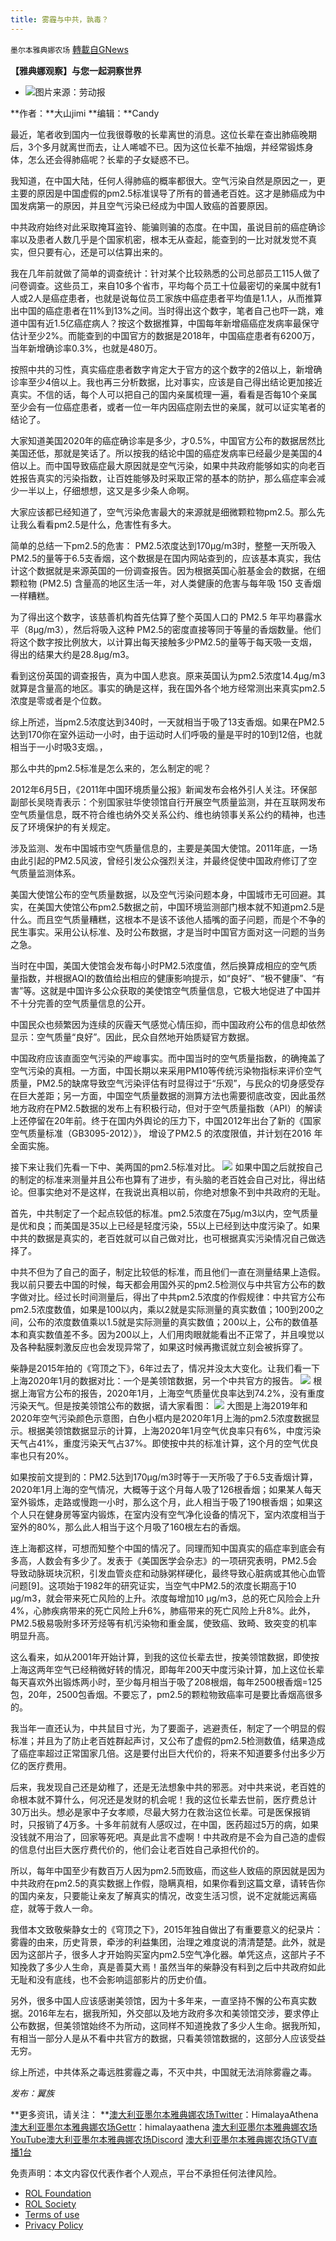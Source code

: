 ```yaml
---
title: 雾霾与中共，孰毒？
---
```

`墨尔本雅典娜农场` [轉載自GNews](https://gnews.org/zh-hans/1655604/)

**【雅典娜观察】与您一起洞察世界**

- ![](https://assets.gnews.org/wp-content/uploads/2021/11/183429ba-a948-4b98-81ae-84a918cb0eaf.jpg)图片来源：劳动报


**作者：**大山jimi
**编辑：**Candy

最近，笔者收到国内一位我很尊敬的长辈离世的消息。这位长辈在查出肺癌晚期后，3个多月就离世而去，让人唏嘘不已。因为这位长辈不抽烟，并经常锻炼身体，怎么还会得肺癌呢？长辈的子女疑惑不已。

我知道，在中国大陆，任何人得肺癌的概率都很大。空气污染自然是原因之一，更主要的原因是中国虚假的pm2.5标准误导了所有的普通老百姓。这才是肺癌成为中国发病第一的原因，并且空气污染已经成为中国人致癌的首要原因。

中共政府始终对此采取掩耳盗铃、能骗则骗的态度。在中国，虽说目前的癌症确诊率以及患者人数几乎是个国家机密，根本无从查起，能查到的一比对就发觉不真实，但只要有心，还是可以估算出来的。

我在几年前就做了简单的调查统计：针对某个比较熟悉的公司总部员工115人做了问卷调查。这些员工，来自10多个省市，平均每个员工十位最密切的亲属中就有1人或2人是癌症患者，也就是说每位员工家族中癌症患者平均值是1.1人，从而推算出中国的癌症患者在11%到13%之间。当时得出这个数字，笔者自己也吓一跳，难道中国有近1.5亿癌症病人？按这个数据推算，中国每年新增癌癌症发病率最保守估计至少2%。而能查到的中国官方的数据是2018年，中国癌症患者有6200万，当年新增确诊率0.3%，也就是480万。

按照中共的习性，真实癌症患者数字肯定大于官方的这个数字的2倍以上，新增确诊率至少4倍以上。我也再三分析数据，比对事实，应该是自己得出结论更加接近真实。不信的话，每个人可以把自己的国内亲属梳理一遍，看看是否每10个亲属至少会有一位癌症患者，或者一位一年内因癌症刚去世的亲属，就可以证实笔者的结论了。

大家知道美国2020年的癌症确诊率是多少，才0.5%，中国官方公布的数据居然比美国还低，那就是笑话了。所以按我的结论中国的癌症发病率已经最少是美国的4倍以上。而中国导致癌症最大原因就是空气污染，如果中共政府能够如实的向老百姓报告真实的污染指数，让百姓能够及时采取正常的基本的防护，那么癌症率会减少一半以上，仔细想想，这又是多少条人命啊。

大家应该都已经知道了，空气污染危害最大的来源就是细微颗粒物pm2.5。那么先让我么看看pm2.5是什么，危害性有多大。

简单的总结一下pm2.5的危害： PM2.5浓度达到170μg/m3时，整整一天所吸入PM2.5的量等于6.5支香烟，这个数据是在国内网站查到的，应该基本真实，我估计这个数据就是来源英国的一份调查报告。因为根据英国心脏基金会的数据，在细颗粒物 (PM2.5) 含量高的地区生活一年，对人类健康的危害与每年吸 150 支香烟一样糟糕。

为了得出这个数字，该慈善机构首先估算了整个英国人口的 PM2.5 年平均暴露水平（8μg/m3），然后将吸入这种 PM2.5的密度直接等同于等量的香烟数量。他们将这个数字按比例放大，以计算出每天接触多少PM2.5的量等于每天吸一支烟，得出的结果大约是28.8μg/m3。

看到这份英国的调查报告，真为中国人悲哀。原来英国认为pm2.5浓度14.4μg/m3就算是含量高的地区。事实的确是这样，我在国外各个地方经常测出来真实pm2.5浓度是零或者是个位数。

综上所述，当pm2.5浓度达到340时，一天就相当于吸了13支香烟。如果在PM2.5达到170你在室外运动一小时，由于运动时人们呼吸的量是平时的10到12倍，也就相当于一小时吸3支烟。，

那么中共的pm2.5标准是怎么来的，怎么制定的呢？

2012年6月5日，《2011年中国环境质量公报》新闻发布会格外引人关注。环保部副部长吴晓青表示：个别国家驻华使领馆自行开展空气质量监测，并在互联网发布空气质量信息，既不符合维也纳外交关系公约、维也纳领事关系公约的精神，也违反了环境保护的有关规定。

涉及监测、发布中国城市空气质量信息的，主要是美国大使馆。2011年底，一场由此引起的PM2.5风波，曾经引发公众强烈关注，并最终促使中国政府修订了空气质量监测体系。

美国大使馆公布的空气质量数据，以及空气污染问题本身，中国城市无可回避。其实，在美国大使馆公布pm2.5数据之前，中国环境监测部门根本就不知道pm2.5是什么。而且空气质量糟糕，这根本不是该不该他人插嘴的面子问题，而是个不争的民生事实。采用公认标准、及时公布数据，才是当时中国官方面对这一问题的当务之急。

当时在中国，美国大使馆会发布每小时PM2.5浓度值，然后换算成相应的空气质量指数，并根据AQI的数值给出相应的健康影响提示，如“良好”、“极不健康”、“有害”等。这就是中国许多公众获取的美使馆空气质量信息，它极大地促进了中国并不十分完善的空气质量信息的公开。

中国民众也频繁因为连续的灰霾天气感觉心情压抑，而中国政府公布的信息却依然显示：空气质量“良好”。因此，民众自然地开始质疑官方数据。

中国政府应该直面空气污染的严峻事实。而中国当时的空气质量指数，的确掩盖了空气污染的真相。一方面，中国长期以来采用PM10等传统污染物指标来评价空气质量，PM2.5的缺席导致空气污染评估有时显得过于“乐观”，与民众的切身感受存在巨大差距；另一方面，中国空气质量数据的测算方法也需要彻底改变，因此虽然地方政府在PM2.5数据的发布上有积极行动，但对于空气质量指数（API）的解读上还停留在20年前。终于在国内外舆论的压力下，中国2012年出台了新的《国家空气质量标准（GB3095-2012）》， 增设了PM2.5 的浓度限值，并计划在2016 年全面实施。

接下来让我们先看一下中、美两国的pm2.5标准对比。
![](https://assets.gnews.org/wp-content/uploads/2021/11/图片1-37.jpg)
如果中国之后就按自己的制定的标准来测量并且公布也算有了进步，有头脑的老百姓会自己对比，得出结论。但事实绝对不是这样，在我说出真相以前，你绝对想象不到中共政府的无耻。

首先，中共制定了一个起点较低的标准。pm2.5浓度在75μg/m3以内，空气质量是优和良；而美国是35以上已经是轻度污染，55以上已经到达中度污染了。如果中共的数据是真实的，老百姓就可以自己做对比，也可根据真实污染情况自己做选择了。

中共不但为了自己的面子，制定比较低的标准，而且他们一直在测量结果上造假。我以前只要去中国的时候，每天都会用国外买的pm2.5检测仪与中共官方公布的数字做对比。经过长时间测量后，得出了中共pm2.5浓度的作假规律：中共官方公布pm2.5浓度数值，如果是100以内，乘以2就是实际测量的真实数值；100到200之间，公布的浓度数值乘以1.5就是实际测量的真实数值；200以上，公布的数值基本和真实数值差不多。因为200以上，人们用肉眼就能看出不正常了，并且嗅觉以及各种黏膜刺激反应也会发现异常了，如果这时候再撒谎就立刻会被拆穿了。

柴静是2015年拍的《穹顶之下》，6年过去了，情况并没太大变化。让我们看一下上海2020年1月的数据对比：一个是美领馆数据，另一个中共官方的报告。
![](https://assets.gnews.org/wp-content/uploads/2021/11/图片2-3.jpg)
根据上海官方公布的报告，2020年1月，上海空气质量优良率达到74.2%，没有重度污染天气。但是按美领馆公布的数据，请大家看图：
![](https://assets.gnews.org/wp-content/uploads/2021/11/图片3-2.jpg)
大图是上海2019年和2020年空气污染颜色示意图，白色小框内是2020年1月上海的pm2.5浓度数据显示。根据美领馆数据显示的计算，上海2020年1月空气优良率只有6%，中度污染天气占41%，重度污染天气占37%。即使按中共的标准计算，这个月的空气优良率也只有20%。

如果按前文提到的：PM2.5达到170μg/m3时等于一天所吸了于6.5支香烟计算，2020年1月上海的空气情况，大概等于这个月每人吸了126根香烟；如果某人每天室外锻炼，走路或慢跑一小时，那么这个月，此人相当于吸了190根香烟；如果这个人只在健身房等室内锻炼，在室内没有空气净化设备的情况下，室内浓度相当于室外的80%，那么此人相当于这个月吸了160根左右的香烟。

连上海都这样，可想而知整个中国的情况了。同理而知中国真实的癌症率到底会有多高，人数会有多少了。发表于《美国医学会杂志》的一项研究表明，PM2.5会导致动脉斑块沉积，引发血管炎症和动脉粥样硬化，最终导致心脏病或其他心血管问题[9]。这项始于1982年的研究证实，当空气中PM2.5的浓度长期高于10 μg/m3，就会带来死亡风险的上升。浓度每增加10 μg/m3，总的死亡风险会上升4%，心肺疾病带来的死亡风险上升6%，肺癌带来的死亡风险上升8%。此外，PM2.5极易吸附多环芳烃等有机污染物和重金属，使致癌、致畸、致突变的机率明显升高。

这么看来，如从2001年开始计算，到我的这位长辈去世，按美领馆数据，即使按上海这两年空气已经稍微好转的情况，即每年200天中度污染计算，加上这位长辈每天喜欢外出锻炼两小时，至少每月相当于吸了208根烟，每年2500根香烟=125包，20年，2500包香烟。不要忘了，pm2.5的颗粒物致癌率可是要比香烟高很多的。

我当年一直还认为，中共鼠目寸光，为了要面子，逃避责任，制定了一个明显的假标准；并且为了防止老百姓群起声讨，又公布了虚假的pm2.5检测数值，结果造成了癌症率超过正常国家几倍。这是要付出巨大代价的，将来不知道要多付出多少万亿的医疗费用。

后来，我发现自己还是幼稚了，还是无法想象中共的邪恶。对中共来说，老百姓的命根本就不算什么，何况还是发财的机会呢！我的这位长辈去世前，医疗费总计30万出头。想必是家中子女孝顺，尽最大努力在救治这位长辈。可是医保报销时，只报销了4万多。十多年前就有人感叹过，在中国，医药超过5万的病，如果没钱就不用治了，回家等死吧。真是此言不虚啊！中共政府是不会为自己造的虚假的信息付出巨大医疗费代价的，他们会让老百姓自己承担代价的。

所以，每年中国至少有数百万人因为pm2.5而致癌，而这些人致癌的原因就是因为中共政府在pm2.5的真实数据上作假，隐瞒真相，如果你看到这篇文章，请转告你的国内亲友，只要能让亲友了解真实的情况，改变生活习惯，说不定就能远离癌症，就等于救人一命。

我借本文致敬柴静女士的《穹顶之下》，2015年独自做出了有重要意义的纪录片：雾霾的由来，历史背景，牵涉的利益集团，治理之难度说的清清楚楚。此外，就是因为这部片子，很多人才开始购买室内pm2.5空气净化器。单凭这点，这部片子不知挽救了多少人生命，真是善莫大焉！虽然当年的柴静没有料到之后中共政府如此无耻和没有底线，也不会影响這部影片的历史价值。

另外，很多中国人应该感谢美领馆，因为十多年来，一直坚持不懈的公布真实数据。2016年左右，据我所知，外交部以及地方政府多次和美领馆交涉，要求停止公布数据，但美领馆始终不为所动，这同样不知道挽救了多少人生命。据我所知，有相当一部分人是从不看中共官方的数据，只看美领馆数据的，这部分人应该受益无穷。

综上所述，中共体系之毒远胜雾霾之毒，不灭中共，中国就无法消除雾霾之毒。

*发布：翼族*

**更多资讯，请关注：
**[澳大利亚墨尔本雅典娜农场Twitter](https://twitter.com/HimalayaAthena1)：HimalayaAthena
[澳大利亚墨尔本雅典娜农场Gettr](https://www.gettr.com/user/himalayaathena)：himalayaathena
[澳大利亚墨尔本雅典娜农场YouTube](https://youtube.com/channel/UC-tz4lmA7mG3FzYbylgqjTQ)[澳大利亚墨尔本雅典娜农场Discord](https://discord.gg/76QVRChsgU)
[澳大利亚墨尔本雅典娜农场GTV直播1台](https://www.gtv.org/user/5f72f8f60cd82c6bb6a248a6)

 

免责声明：本文内容仅代表作者个人观点，平台不承担任何法律风险。

- [ROL Foundation](https://rolfoundation.org/)
- [ROL Society](https://rolsociety.org/)
- [Terms of use](https://gnews.org/terms-of-use-3/)
- [Privacy Policy](https://gnews.org/privacy-policy/)
